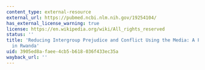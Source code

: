 ```yaml
---
content_type: external-resource
external_url: https://pubmed.ncbi.nlm.nih.gov/19254104/
has_external_license_warning: true
license: https://en.wikipedia.org/wiki/All_rights_reserved
status: ''
title: 'Reducing Intergroup Prejudice and Conflict Using the Media: A Field Experiment
  in Rwanda'
uid: 3905ed8a-faee-4cb5-b618-036f433ec35a
wayback_url: ''
---
```

